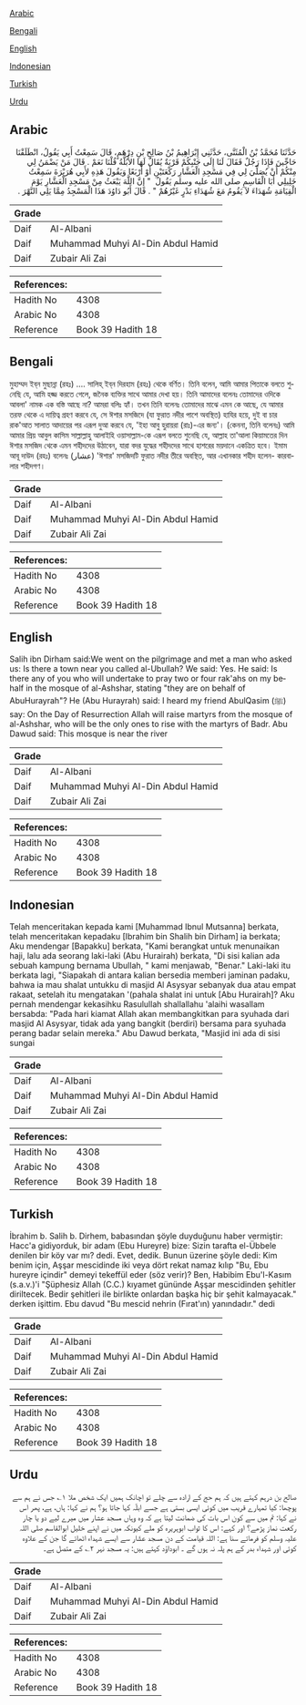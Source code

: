 [Arabic](#arabic)

[Bengali](#bengali)

[English](#english)

[Indonesian](#indonesian)

[Turkish](#turkish)

[Urdu](#urdu)

## Arabic


<div dir="rtl" lang="ar" style={{fontSize:'larger',backgroundColor:'#f8f9fa',padding:20}}>
حَدَّثَنَا مُحَمَّدُ بْنُ الْمُثَنَّى، حَدَّثَنِي إِبْرَاهِيمُ بْنُ صَالِحِ بْنِ دِرْهَمٍ، قَالَ سَمِعْتُ أَبِي يَقُولُ، انْطَلَقْنَا حَاجِّينَ فَإِذَا رَجُلٌ فَقَالَ لَنَا إِلَى جَنْبِكُمْ قَرْيَةٌ يُقَالُ لَهَا الأُبُلَّةُ قُلْنَا نَعَمْ ‏.‏ قَالَ مَنْ يَضْمَنُ لِي مِنْكُمْ أَنْ يُصَلِّيَ لِي فِي مَسْجِدِ الْعَشَّارِ رَكْعَتَيْنِ أَوْ أَرْبَعًا وَيَقُولَ هَذِهِ لأَبِي هُرَيْرَةَ سَمِعْتُ خَلِيلِي أَبَا الْقَاسِمِ صلى الله عليه وسلم يَقُولُ ‏ "‏ إِنَّ اللَّهَ يَبْعَثُ مِنْ مَسْجِدِ الْعَشَّارِ يَوْمَ الْقِيَامَةِ شُهَدَاءَ لاَ يَقُومُ مَعَ شُهَدَاءِ بَدْرٍ غَيْرُهُمْ ‏"‏ ‏.‏ قَالَ أَبُو دَاوُدَ هَذَا الْمَسْجِدُ مِمَّا يَلِي النَّهْرَ ‏.‏
</div>
<div style={{backgroundColor:'#f8f9fa',padding:20, marginBottom: 10}}><table> <thead> <tr> <th>Grade</th> <th></th> </tr> </thead> <tbody> <tr><td>Daif</td><td>Al-Albani</td></tr><tr><td>Daif</td><td>Muhammad Muhyi Al-Din Abdul Hamid</td></tr><tr><td>Daif</td><td>Zubair Ali Zai</td></tr></tbody></table><table> <thead> <tr> <th>References:</th> <th></th> </tr> </thead> <tbody><tr><td>Hadith No</td><td>4308</td></tr><tr><td>Arabic No</td><td>4308</td></tr><tr><td>Reference</td><td>Book 39 Hadith 18</td></tr></tbody></table></div>

## Bengali


<div dir="ltr" lang="bn" style={{fontSize:'larger',backgroundColor:'#f8f9fa',padding:20}}>
মুহাম্মদ ইব্‌ন মুছান্না (রহঃ) .... সালিহ্‌ ইব্‌ন দিরহাম (রহঃ) থেকে বর্ণিত। তিনি বলেন, আমি আমার পিতাকে বলতে শুনেছি যে, আমি হজ্জ করতে গেলে, জনৈক ব্যক্তির সাথে আমার দেখা হয়। তিনি আমাদের বলেনঃ তোমাদের ওদিকে আবলা' নামক এক বস্তি আছে না? আমরা বলিঃ হ্যাঁ। তখন তিনি বলেনঃ তোমাদের মাঝে এমন কে আছে, যে আমার তরফ থেকে এ দায়িত্ব গ্রহণ করবে যে, সে ঈশার মসজিদে (যা ফুরাত নদীর পাশে অবস্থিত) হাযির হয়ে, দুই বা চার রাক'আত সালাত আদায়ের পর এরূপ দুআ করবে যে, 'ইহা আবু হুরায়রা (রাঃ)-এর জন্য'। (কেননা, তিনি বলেনঃ) আমি আমার প্রিয় আবুল কাসিম সাল্লাল্লাহু আলাইহি ওয়াসাল্লাম-কে এরূপ বলতে শুনেছি যে, আল্লাহ তা'আলা কিয়ামতের দিন ঈশার মসজিদ থেকে এমন শহীদদের উঠাবেন, যারা বদর যুদ্ধের শহীদদের সাথে হাশরের ময়দানে একত্রিত হবে। ইমাম আবূ দাউদ (রহঃ) বলেনঃ (عشار) 'ঈশার' মসজিদটি ফুরাত নদীর তীরে অবস্থিত, আর এখানকার শহীদ হলেন- কারবালার শহীদগণ।
</div>
<div style={{backgroundColor:'#f8f9fa',padding:20, marginBottom: 10}}><table> <thead> <tr> <th>Grade</th> <th></th> </tr> </thead> <tbody> <tr><td>Daif</td><td>Al-Albani</td></tr><tr><td>Daif</td><td>Muhammad Muhyi Al-Din Abdul Hamid</td></tr><tr><td>Daif</td><td>Zubair Ali Zai</td></tr></tbody></table><table> <thead> <tr> <th>References:</th> <th></th> </tr> </thead> <tbody><tr><td>Hadith No</td><td>4308</td></tr><tr><td>Arabic No</td><td>4308</td></tr><tr><td>Reference</td><td>Book 39 Hadith 18</td></tr></tbody></table></div>

## English


<div dir="ltr" lang="en" style={{fontSize:'larger',backgroundColor:'#f8f9fa',padding:20}}>
Salih ibn Dirham said:We went on the pilgrimage and met a man who asked us: Is there a town near you called al-Ubullah? We said: Yes. He said: Is there any of you who will undertake to pray two or four rak'ahs on my behalf in the mosque of al-Ashshar, stating "they are on behalf of AbuHurayrah"? He (Abu Hurayrah) said: I heard my friend AbulQasim (ﷺ) say: On the Day of Resurrection Allah will raise martyrs from the mosque of al-Ashshar, who will be the only ones to rise with the martyrs of Badr. Abu Dawud said: This mosque is near the river
</div>
<div style={{backgroundColor:'#f8f9fa',padding:20, marginBottom: 10}}><table> <thead> <tr> <th>Grade</th> <th></th> </tr> </thead> <tbody> <tr><td>Daif</td><td>Al-Albani</td></tr><tr><td>Daif</td><td>Muhammad Muhyi Al-Din Abdul Hamid</td></tr><tr><td>Daif</td><td>Zubair Ali Zai</td></tr></tbody></table><table> <thead> <tr> <th>References:</th> <th></th> </tr> </thead> <tbody><tr><td>Hadith No</td><td>4308</td></tr><tr><td>Arabic No</td><td>4308</td></tr><tr><td>Reference</td><td>Book 39 Hadith 18</td></tr></tbody></table></div>

## Indonesian


<div dir="ltr" lang="id" style={{fontSize:'larger',backgroundColor:'#f8f9fa',padding:20}}>
Telah menceritakan kepada kami [Muhammad Ibnul Mutsanna] berkata, telah menceritakan kepadaku [Ibrahim bin Shalih bin Dirham] ia berkata; Aku mendengar [Bapakku] berkata, "Kami berangkat untuk menunaikan haji, lalu ada seorang laki-laki (Abu Hurairah) berkata, "Di sisi kalian ada sebuah kampung bernama Ubullah, " kami menjawab, "Benar." Laki-laki itu berkata lagi, "Siapakah di antara kalian bersedia memberi jaminan padaku, bahwa ia mau shalat untukku di masjid Al Asysyar sebanyak dua atau empat rakaat, setelah itu mengatakan '(pahala shalat ini untuk [Abu Hurairah]? Aku pernah mendengar kekasihku Rasulullah shallallahu 'alaihi wasallam bersabda: "Pada hari kiamat Allah akan membangkitkan para syuhada dari masjid Al Asysyar, tidak ada yang bangkit (berdiri) bersama para syuhada perang badar selain mereka." Abu Dawud berkata, "Masjid ini ada di sisi sungai
</div>
<div style={{backgroundColor:'#f8f9fa',padding:20, marginBottom: 10}}><table> <thead> <tr> <th>Grade</th> <th></th> </tr> </thead> <tbody> <tr><td>Daif</td><td>Al-Albani</td></tr><tr><td>Daif</td><td>Muhammad Muhyi Al-Din Abdul Hamid</td></tr><tr><td>Daif</td><td>Zubair Ali Zai</td></tr></tbody></table><table> <thead> <tr> <th>References:</th> <th></th> </tr> </thead> <tbody><tr><td>Hadith No</td><td>4308</td></tr><tr><td>Arabic No</td><td>4308</td></tr><tr><td>Reference</td><td>Book 39 Hadith 18</td></tr></tbody></table></div>

## Turkish


<div dir="ltr" lang="tr" style={{fontSize:'larger',backgroundColor:'#f8f9fa',padding:20}}>
İbrahim b. Salih b. Dirhem, babasından şöyle duyduğunu haber vermiştir: Hacc'a gidiyorduk, bir adam (Ebu Hureyre) bize: Sizin tarafta el-Übbele denilen bir köy var mı? dedi. Evet, dedik. Bunun üzerine şöyle dedi: Kim benim için, Aşşar mescidinde iki veya dört rekat namaz kılıp "Bu, Ebu hureyre içindir" demeyi tekeffül eder (söz verir)? Ben, Habibim Ebu'l-Kasım (s.a.v.)'i "Şüphesiz Allah (C.C.) kıyamet gününde Aşşar mescidinden şehitler diriltecek. Bedir şehitleri ile birlikte onlardan başka hiç bir şehit kalmayacak." derken işittim. Ebu davud "Bu mescid nehrin (Fırat'ın) yanındadır." dedi
</div>
<div style={{backgroundColor:'#f8f9fa',padding:20, marginBottom: 10}}><table> <thead> <tr> <th>Grade</th> <th></th> </tr> </thead> <tbody> <tr><td>Daif</td><td>Al-Albani</td></tr><tr><td>Daif</td><td>Muhammad Muhyi Al-Din Abdul Hamid</td></tr><tr><td>Daif</td><td>Zubair Ali Zai</td></tr></tbody></table><table> <thead> <tr> <th>References:</th> <th></th> </tr> </thead> <tbody><tr><td>Hadith No</td><td>4308</td></tr><tr><td>Arabic No</td><td>4308</td></tr><tr><td>Reference</td><td>Book 39 Hadith 18</td></tr></tbody></table></div>

## Urdu


<div dir="rtl" lang="ur" style={{fontSize:'larger',backgroundColor:'#f8f9fa',padding:20}}>
صالح بن درہم کہتے ہیں کہ ہم حج کے ارادہ سے چلے تو اچانک ہمیں ایک شخص ملا ۱؎ جس نے ہم سے پوچھا: کیا تمہارے قریب میں کوئی ایسی بستی ہے جسے ابلّہ کہا جاتا ہو؟ ہم نے کہا: ہاں، ہے، پھر اس نے کہا: تم میں سے کون اس بات کی ضمانت لیتا ہے کہ وہ وہاں مسجد عشار میں میرے لیے دو یا چار رکعت نماز پڑھے؟ اور کہے: اس کا ثواب ابوہریرہ کو ملے کیونکہ میں نے اپنے خلیل ابوالقاسم صلی اللہ علیہ وسلم کو فرماتے سنا ہے: اللہ قیامت کے دن مسجد عشّار سے ایسے شہداء اٹھائے گا جن کے علاوہ کوئی اور شہداء بدر کے ہم پلہ نہ ہوں گے ۔ ابوداؤد کہتے ہیں: یہ مسجد نہر ۲؎ کے متصل ہے۔
</div>
<div style={{backgroundColor:'#f8f9fa',padding:20, marginBottom: 10}}><table> <thead> <tr> <th>Grade</th> <th></th> </tr> </thead> <tbody> <tr><td>Daif</td><td>Al-Albani</td></tr><tr><td>Daif</td><td>Muhammad Muhyi Al-Din Abdul Hamid</td></tr><tr><td>Daif</td><td>Zubair Ali Zai</td></tr></tbody></table><table> <thead> <tr> <th>References:</th> <th></th> </tr> </thead> <tbody><tr><td>Hadith No</td><td>4308</td></tr><tr><td>Arabic No</td><td>4308</td></tr><tr><td>Reference</td><td>Book 39 Hadith 18</td></tr></tbody></table></div>